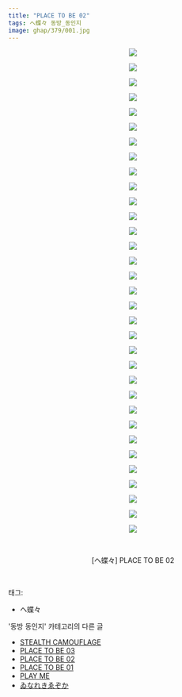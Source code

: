 ```yaml
---
title: "PLACE TO BE 02"
tags: ヘ蝶々 동방_동인지
image: ghap/379/001.jpg
---
```

<div class="article">
<p style="text-align: center; clear: none; float: none;"><img src="{{ site.nasurl }}/ghap/379/001.jpg"/></p>
<p style="text-align: center; clear: none; float: none;"><img src="{{ site.nasurl }}/ghap/379/002.jpg"/></p>
<p style="text-align: center; clear: none; float: none;"><img src="{{ site.nasurl }}/ghap/379/003.png"/></p>
<p style="text-align: center; clear: none; float: none;"><img src="{{ site.nasurl }}/ghap/379/004.jpg"/></p>
<p style="text-align: center; clear: none; float: none;"><img src="{{ site.nasurl }}/ghap/379/005.jpg"/></p>
<p style="text-align: center; clear: none; float: none;"><img src="{{ site.nasurl }}/ghap/379/006.jpg"/></p>
<p style="text-align: center; clear: none; float: none;"><img src="{{ site.nasurl }}/ghap/379/007.jpg"/></p>
<p style="text-align: center; clear: none; float: none;"><img src="{{ site.nasurl }}/ghap/379/008.jpg"/></p>
<p style="text-align: center; clear: none; float: none;"><img src="{{ site.nasurl }}/ghap/379/009.jpg"/></p>
<p style="text-align: center; clear: none; float: none;"><img src="{{ site.nasurl }}/ghap/379/010.jpg"/></p>
<p style="text-align: center; clear: none; float: none;"><img src="{{ site.nasurl }}/ghap/379/011.jpg"/></p>
<p style="text-align: center; clear: none; float: none;"><img src="{{ site.nasurl }}/ghap/379/012.jpg"/></p>
<p style="text-align: center; clear: none; float: none;"><img src="{{ site.nasurl }}/ghap/379/013.jpg"/></p>
<p style="text-align: center; clear: none; float: none;"><img src="{{ site.nasurl }}/ghap/379/014.jpg"/></p>
<p style="text-align: center; clear: none; float: none;"><img src="{{ site.nasurl }}/ghap/379/015.jpg"/></p>
<p style="text-align: center; clear: none; float: none;"><img src="{{ site.nasurl }}/ghap/379/016.jpg"/></p>
<p style="text-align: center; clear: none; float: none;"><img src="{{ site.nasurl }}/ghap/379/017.jpg"/></p>
<p style="text-align: center; clear: none; float: none;"><img src="{{ site.nasurl }}/ghap/379/018.jpg"/></p>
<p style="text-align: center; clear: none; float: none;"><img src="{{ site.nasurl }}/ghap/379/019.jpg"/></p>
<p style="text-align: center; clear: none; float: none;"><img src="{{ site.nasurl }}/ghap/379/020.jpg"/></p>
<p style="text-align: center; clear: none; float: none;"><img src="{{ site.nasurl }}/ghap/379/021.jpg"/></p>
<p style="text-align: center; clear: none; float: none;"><img src="{{ site.nasurl }}/ghap/379/022.jpg"/></p>
<p style="text-align: center; clear: none; float: none;"><img src="{{ site.nasurl }}/ghap/379/023.jpg"/></p>
<p style="text-align: center; clear: none; float: none;"><img src="{{ site.nasurl }}/ghap/379/024.jpg"/></p>
<p style="text-align: center; clear: none; float: none;"><img src="{{ site.nasurl }}/ghap/379/025.jpg"/></p>
<p style="text-align: center; clear: none; float: none;"><img src="{{ site.nasurl }}/ghap/379/026.jpg"/></p>
<p style="text-align: center; clear: none; float: none;"><img src="{{ site.nasurl }}/ghap/379/027.jpg"/></p>
<p style="text-align: center; clear: none; float: none;"><img src="{{ site.nasurl }}/ghap/379/028.jpg"/></p>
<p style="text-align: center; clear: none; float: none;"><img src="{{ site.nasurl }}/ghap/379/029.jpg"/></p>
<p style="text-align: center; clear: none; float: none;"><img src="{{ site.nasurl }}/ghap/379/030.jpg"/></p>
<p style="text-align: center; clear: none; float: none;"><img src="{{ site.nasurl }}/ghap/379/031.jpg"/></p>
<p style="text-align: center; clear: none; float: none;"><img src="{{ site.nasurl }}/ghap/379/032.jpg"/></p>
<p style="text-align: center; clear: none; float: none;"><img src="{{ site.nasurl }}/ghap/379/033.jpg"/></p>
<p style="text-align: center; clear: none; float: none;"><br/></p>
<p style="text-align: center; clear: none; float: none;">[ヘ蝶々] PLACE TO BE 02</p>
<p><br/></p>
</div><div class="tagTrail">
<p>태그: </p>
<ul>
<li>ヘ蝶々</li>
</ul>
</div><div class="another">
<p>'동방 동인지' 카테고리의 다른 글</p>
<ul>
<li><a href="/2016-06-20-ghap_381">STEALTH CAMOUFLAGE</a></li>
<li><a href="/2016-06-20-ghap_380">PLACE TO BE 03</a></li>
<li><a href="/2016-06-20-ghap_379">PLACE TO BE 02</a></li>
<li><a href="/2016-06-20-ghap_378">PLACE TO BE 01</a></li>
<li><a href="/2016-06-20-ghap_377">PLAY ME</a></li>
<li><a href="/2016-06-20-ghap_376">ゐなれきゑぞか</a></li>
</ul>
</div><div class="cb_module cb_fluid">
<div class="cb_wrt cb_profile">
</div><!-- commentList close -->
</div>